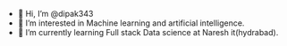 - 👋 Hi, I’m @dipak343
- 👀 I’m interested in Machine learning and artificial intelligence.
- 🌱 I’m currently learning Full stack Data science at Naresh it(hydrabad).


<!---
dipak343/dipak343 is a ✨ special ✨ repository because its `README.md` (this file) appears on your GitHub profile.
You can click the Preview link to take a look at your changes.
--->
